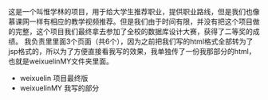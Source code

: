 这是一个叫惟学林的项目，用于给大学生推荐职业，提供职业路线，但是我们也像慕课网一样有相应的教学视频推荐。但是我们由于时间有限，并没有把这个项目做的完整，这个项目我们最终拿去参加了全校的数据库设计大赛，获得了二等奖的成绩。
我负责里里面3个页面（共6个），因为之前把我们写的html格式全部转为了jsp格式的，所以为了方便直接看我写的效果，我单独传了一份我那部分的html，也就是weixuelinMY文件夹里面。
* weixuelin 项目最终版
* weixuelinMY 我写的部分